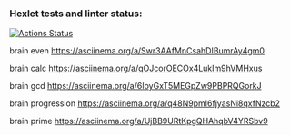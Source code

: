 ### Hexlet tests and linter status:
[![Actions Status](https://github.com/1808Avenue/frontend-project-lvl1/workflows/hexlet-check/badge.svg)](https://github.com/1808Avenue/frontend-project-lvl1/actions)

brain even https://asciinema.org/a/Swr3AAfMnCsahDIBumrAy4gm0

brain calc https://asciinema.org/a/qOJcorOECOx4LukIm9hVMHxus

brain gcd https://asciinema.org/a/6IoyGxT5MEGpZw9PBPRQGorkJ

brain progression https://asciinema.org/a/q48N9pmI6fjyasNi8qxfNzcb2

brain prime https://asciinema.org/a/UjBB9URtKpgQHAhqbV4YRSbv9

